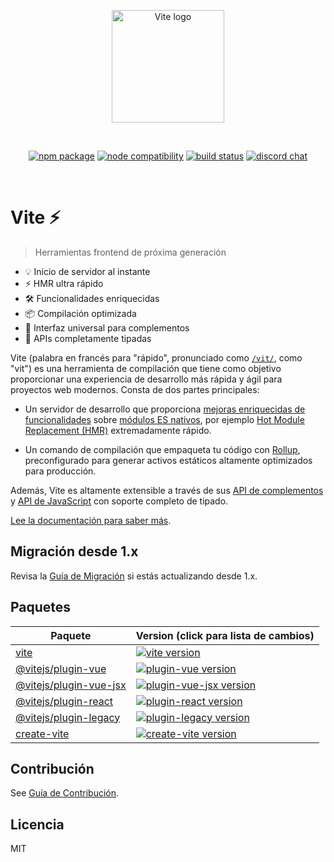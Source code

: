 <p align="center">
  <a href="https://vitejs.dev" target="_blank" rel="noopener noreferrer">
    <img width="180" src="https://vitejs.dev/logo.svg" alt="Vite logo">
  </a>
</p>
<br/>
<p align="center">
  <a href="https://npmjs.com/package/vite"><img src="https://img.shields.io/npm/v/vite.svg" alt="npm package"></a>
  <a href="https://nodejs.org/en/about/releases/"><img src="https://img.shields.io/node/v/vite.svg" alt="node compatibility"></a>
  <a href="https://github.com/vitejs/vite/actions/workflows/ci.yml"><img src="https://github.com/vitejs/vite/actions/workflows/ci.yml/badge.svg?branch=main" alt="build status"></a>
  <a href="https://chat.vitejs.dev"><img src="https://img.shields.io/badge/chat-discord-blue?style=flat&logo=discord" alt="discord chat"></a>
</p>
<br/>

# Vite ⚡

> Herramientas frontend de próxima generación

- 💡 Inicio de servidor al instante
- ⚡️ HMR ultra rápido
- 🛠️ Funcionalidades enriquecidas
- 📦 Compilación optimizada
- 🔩 Interfaz universal para complementos
- 🔑 APIs completamente tipadas

Vite (palabra en francés para "rápido", pronunciado como [`/vit/`](https://cdn.jsdelivr.net/gh/vitejs/vite@main/docs/public/vite.mp3), como "vit") es una herramienta de compilación que tiene como objetivo proporcionar una experiencia de desarrollo más rápida y ágil para proyectos web modernos. Consta de dos partes principales:

- Un servidor de desarrollo que proporciona [mejoras enriquecidas de funcionalidades](./features) sobre [módulos ES nativos](https://developer.mozilla.org/en-US/docs/Web/JavaScript/Guide/Modules), por ejemplo [Hot Module Replacement (HMR)](./features#hot-module-replacement) extremadamente rápido.

- Un comando de compilación que empaqueta tu código con [Rollup](https://rollupjs.org), preconfigurado para generar activos estáticos altamente optimizados para producción.

Además, Vite es altamente extensible a través de sus [API de complementos](./api-plugin) y [API de JavaScript](./api-javascript) con soporte completo de tipado.

[Lee la documentación para saber más](https://vitejs.dev).

## Migración desde 1.x

Revisa la [Guía de Migración](https://vitejs.dev/guide/migration.html) si estás actualizando desde 1.x.

## Paquetes

| Paquete                                           | Version (click para lista de cambios)                                                                                                |
| ------------------------------------------------- | :----------------------------------------------------------------------------------------------------------------------------------- |
| [vite](packages/vite)                             | [![vite version](https://img.shields.io/npm/v/vite.svg?label=%20)](packages/vite/CHANGELOG.md)                                       |
| [@vitejs/plugin-vue](packages/plugin-vue)         | [![plugin-vue version](https://img.shields.io/npm/v/@vitejs/plugin-vue.svg?label=%20)](packages/plugin-vue/CHANGELOG.md)             |
| [@vitejs/plugin-vue-jsx](packages/plugin-vue-jsx) | [![plugin-vue-jsx version](https://img.shields.io/npm/v/@vitejs/plugin-vue-jsx.svg?label=%20)](packages/plugin-vue-jsx/CHANGELOG.md) |
| [@vitejs/plugin-react](packages/plugin-react)     | [![plugin-react version](https://img.shields.io/npm/v/@vitejs/plugin-react.svg?label=%20)](packages/plugin-react/CHANGELOG.md)       |
| [@vitejs/plugin-legacy](packages/plugin-legacy)   | [![plugin-legacy version](https://img.shields.io/npm/v/@vitejs/plugin-legacy.svg?label=%20)](packages/plugin-legacy/CHANGELOG.md)    |
| [create-vite](packages/create-vite)               | [![create-vite version](https://img.shields.io/npm/v/create-vite.svg?label=%20)](packages/create-vite/CHANGELOG.md)                  |

## Contribución

See [Guía de Contribución](https://github.com/vitejs/vite/blob/main/CONTRIBUTING.md).

## Licencia

MIT
